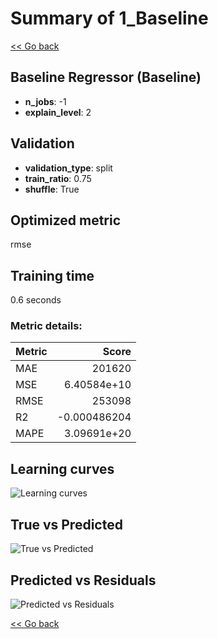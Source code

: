 # Summary of 1_Baseline

[<< Go back](../README.md)


## Baseline Regressor (Baseline)
- **n_jobs**: -1
- **explain_level**: 2

## Validation
 - **validation_type**: split
 - **train_ratio**: 0.75
 - **shuffle**: True

## Optimized metric
rmse

## Training time

0.6 seconds

### Metric details:
| Metric   |            Score |
|:---------|-----------------:|
| MAE      | 201620           |
| MSE      |      6.40584e+10 |
| RMSE     | 253098           |
| R2       |     -0.000486204 |
| MAPE     |      3.09691e+20 |



## Learning curves
![Learning curves](learning_curves.png)
## True vs Predicted

![True vs Predicted](true_vs_predicted.png)


## Predicted vs Residuals

![Predicted vs Residuals](predicted_vs_residuals.png)



[<< Go back](../README.md)
